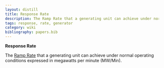 ```yaml
---
layout: distill
title: Response Rate
description: The Ramp Rate that a generating unit can achieve under normal conditions.
tags: response, rate, generator
category: wiki
bibliography: papers.bib
---
```


**Response Rate** <d-cite key="nerc2024glossary"></d-cite>

The [Ramp Rate](/wiki/ramp) that a generating unit can achieve under normal operating conditions expressed in megawatts per minute (MW/Min).

